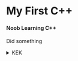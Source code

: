 # My First C++

#### Noob Learning C++ 

Did something 
<details>
  <summary>KEK</summary>
  
[Download Code](https://worst-generation.prajwals.workers.dev/Prajwal/Prajwal%20Prgrams%20C++.zip)
